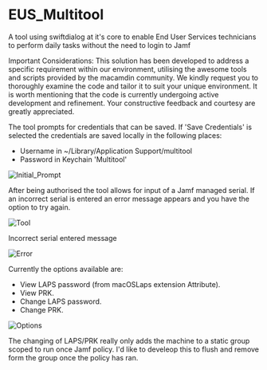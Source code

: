 # EUS_Multitool
A tool using swiftdialog at it's core to enable End User Services technicians to perform daily tasks without the need to login to Jamf

Important Considerations: This solution has been developed to address a specific requirement within our environment, utilising the awesome tools and scripts provided by the macamdin community. We kindly request you to thoroughly examine the code and tailor it to suit your unique environment. It is worth mentioning that the code is currently undergoing active development and refinement. Your constructive feedback and courtesy are greatly appreciated.

The tool prompts for credentials that can be saved. If 'Save Credentials' is selected the credentials are saved locally in the following places:

  * Username in ~/Library/Application Support/multitool
  * Password in Keychain 'Multitool'

![Initial_Prompt](https://github.com/5kinner/EUS_Multitool/assets/33225587/2de70aad-5a0d-41ad-b9da-1aaea95baf1f)

After being authorised the tool allows for input of a Jamf managed serial. If an incorrect serial is entered an error message appears and you have the option to try again.

![Tool](https://github.com/5kinner/EUS_Multitool/assets/33225587/f6cfcff3-d14f-4722-ac15-42ae5ec86f41)

Incorrect serial entered message

![Error](https://github.com/5kinner/EUS_Multitool/assets/33225587/6051c477-c67a-40b1-860d-0c9e5e004a3d)

Currently the options available are:

  * View LAPS password (from macOSLaps extension Attribute).
  * View PRK.
  * Change LAPS password.
  * Change PRK.


![Options](https://github.com/5kinner/EUS_Multitool/assets/33225587/5fc6de71-b74c-4be2-ba17-dc3c3ef3663d)

The changing of LAPS/PRK really only adds the machine to a static group scoped to run once Jamf policy. I'd like to develeop this to flush and remove form the group once the policy has ran.
